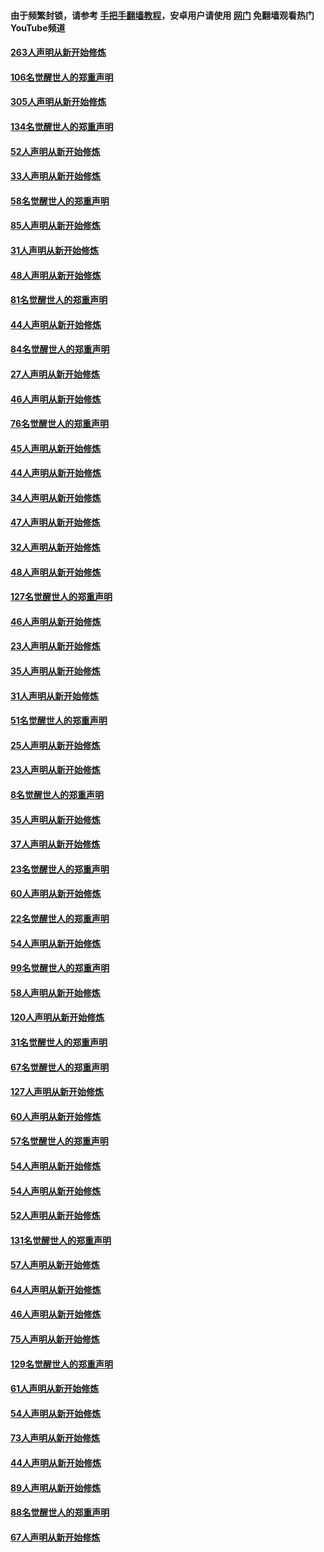 #### 由于频繁封锁，请参考 [手把手翻墙教程](https://github.com/gfw-breaker/guides/wiki/)，安卓用户请使用 [网门](https://github.com/gfw-breaker/nogfw/blob/master/dl.md?t=03291601) 免翻墙观看热门YouTube频道 

#### [263人声明从新开始修炼](../pages/91/422553.md?t=03291601) 

#### [106名觉醒世人的郑重声明](../pages/91/422552.md?t=03291601) 

#### [305人声明从新开始修炼](../pages/91/422153.md?t=03291601) 

#### [134名觉醒世人的郑重声明](../pages/91/422152.md?t=03291601) 

#### [52人声明从新开始修炼](../pages/91/421846.md?t=03291601) 

#### [33人声明从新开始修炼](../pages/91/421804.md?t=03291601) 

#### [58名觉醒世人的郑重声明](../pages/91/421845.md?t=03291601) 

#### [85人声明从新开始修炼](../pages/91/421769.md?t=03291601) 

#### [31人声明从新开始修炼](../pages/91/421763.md?t=03291601) 

#### [48人声明从新开始修炼](../pages/91/421605.md?t=03291601) 

#### [81名觉醒世人的郑重声明](../pages/91/421656.md?t=03291601) 

#### [44人声明从新开始修炼](../pages/91/421544.md?t=03291601) 

#### [84名觉醒世人的郑重声明](../pages/91/421543.md?t=03291601) 

#### [27人声明从新开始修炼](../pages/91/421465.md?t=03291601) 

#### [46人声明从新开始修炼](../pages/91/421454.md?t=03291601) 

#### [76名觉醒世人的郑重声明](../pages/91/421453.md?t=03291601) 

#### [45人声明从新开始修炼](../pages/91/421452.md?t=03291601) 

#### [44人声明从新开始修炼](../pages/91/421422.md?t=03291601) 

#### [34人声明从新开始修炼](../pages/91/421322.md?t=03291601) 

#### [47人声明从新开始修炼](../pages/91/421264.md?t=03291601) 

#### [32人声明从新开始修炼](../pages/91/421225.md?t=03291601) 

#### [48人声明从新开始修炼](../pages/91/421202.md?t=03291601) 

#### [127名觉醒世人的郑重声明](../pages/91/421224.md?t=03291601) 

#### [46人声明从新开始修炼](../pages/91/421203.md?t=03291601) 

#### [23人声明从新开始修炼](../pages/91/421138.md?t=03291601) 

#### [35人声明从新开始修炼](../pages/91/421122.md?t=03291601) 

#### [31人声明从新开始修炼](../pages/91/421081.md?t=03291601) 

#### [51名觉醒世人的郑重声明](../pages/91/421080.md?t=03291601) 

#### [25人声明从新开始修炼](../pages/91/421020.md?t=03291601) 

#### [23人声明从新开始修炼](../pages/91/420884.md?t=03291601) 

#### [8名觉醒世人的郑重声明](../pages/91/420883.md?t=03291601) 

#### [35人声明从新开始修炼](../pages/91/420809.md?t=03291601) 

#### [37人声明从新开始修炼](../pages/91/420766.md?t=03291601) 

#### [23名觉醒世人的郑重声明](../pages/91/420765.md?t=03291601) 

#### [60人声明从新开始修炼](../pages/91/420727.md?t=03291601) 

#### [22名觉醒世人的郑重声明](../pages/91/420726.md?t=03291601) 

#### [54人声明从新开始修炼](../pages/91/420529.md?t=03291601) 

#### [99名觉醒世人的郑重声明](../pages/91/420528.md?t=03291601) 

#### [58人声明从新开始修炼](../pages/91/420198.md?t=03291601) 

#### [120人声明从新开始修炼](../pages/91/420141.md?t=03291601) 

#### [31名觉醒世人的郑重声明](../pages/91/420197.md?t=03291601) 

#### [67名觉醒世人的郑重声明](../pages/91/420140.md?t=03291601) 

#### [127人声明从新开始修炼](../pages/91/420082.md?t=03291601) 

#### [60人声明从新开始修炼](../pages/91/420081.md?t=03291601) 

#### [57名觉醒世人的郑重声明](../pages/91/420080.md?t=03291601) 

#### [54人声明从新开始修炼](../pages/91/419533.md?t=03291601) 

#### [54人声明从新开始修炼](../pages/91/419532.md?t=03291601) 

#### [52人声明从新开始修炼](../pages/91/419531.md?t=03291601) 

#### [131名觉醒世人的郑重声明](../pages/91/419530.md?t=03291601) 

#### [57人声明从新开始修炼](../pages/91/419430.md?t=03291601) 

#### [64人声明从新开始修炼](../pages/91/419429.md?t=03291601) 

#### [46人声明从新开始修炼](../pages/91/419428.md?t=03291601) 

#### [75人声明从新开始修炼](../pages/91/419427.md?t=03291601) 

#### [129名觉醒世人的郑重声明](../pages/91/419426.md?t=03291601) 

#### [61人声明从新开始修炼](../pages/91/419198.md?t=03291601) 

#### [54人声明从新开始修炼](../pages/91/419197.md?t=03291601) 

#### [73人声明从新开始修炼](../pages/91/419196.md?t=03291601) 

#### [44人声明从新开始修炼](../pages/91/419075.md?t=03291601) 

#### [89人声明从新开始修炼](../pages/91/419074.md?t=03291601) 

#### [88名觉醒世人的郑重声明](../pages/91/419195.md?t=03291601) 

#### [67人声明从新开始修炼](../pages/91/419073.md?t=03291601) 

